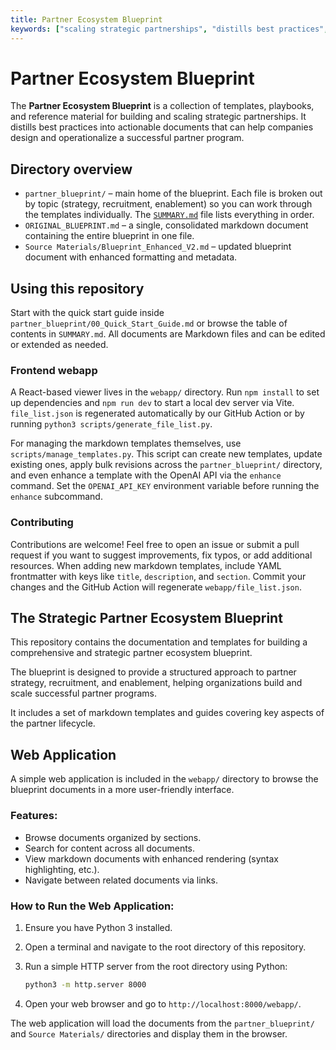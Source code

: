 ```yaml
---
title: Partner Ecosystem Blueprint
keywords: ["scaling strategic partnerships", "distills best practices", "help companies design", "welcome feel free", "simple http server", "source materials directories"]
---
```

# Partner Ecosystem Blueprint

The **Partner Ecosystem Blueprint** is a collection of templates, playbooks, and reference material for building and scaling strategic partnerships. It distills best practices into actionable documents that can help companies design and operationalize a successful partner program.

## Directory overview

- `partner_blueprint/` – main home of the blueprint. Each file is broken out by topic (strategy, recruitment, enablement) so you can work through the templates individually. The [`SUMMARY.md`](partner_blueprint/SUMMARY.md) file lists everything in order.
- `ORIGINAL_BLUEPRINT.md` – a single, consolidated markdown document containing the entire blueprint in one file.
- `Source Materials/Blueprint_Enhanced_V2.md` – updated blueprint document with enhanced formatting and metadata.

## Using this repository

Start with the quick start guide inside `partner_blueprint/00_Quick_Start_Guide.md` or browse the table of contents in `SUMMARY.md`. All documents are Markdown files and can be edited or extended as needed.

### Frontend webapp
A React-based viewer lives in the `webapp/` directory. Run `npm install` to set up dependencies and `npm run dev` to start a local dev server via Vite. `file_list.json` is regenerated automatically by our GitHub Action or by running `python3 scripts/generate_file_list.py`.

For managing the markdown templates themselves, use `scripts/manage_templates.py`. This script can create new templates, update existing ones, apply bulk revisions across the `partner_blueprint/` directory, and even enhance a template with the OpenAI API via the `enhance` command. Set the `OPENAI_API_KEY` environment variable before running the `enhance` subcommand.

### Contributing

Contributions are welcome! Feel free to open an issue or submit a pull request if you want to suggest improvements, fix typos, or add additional resources.
When adding new markdown templates, include YAML frontmatter with keys like `title`, `description`, and `section`. Commit your changes and the GitHub Action will regenerate `webapp/file_list.json`.

## The Strategic Partner Ecosystem Blueprint

This repository contains the documentation and templates for building a comprehensive and strategic partner ecosystem blueprint.

The blueprint is designed to provide a structured approach to partner strategy, recruitment, and enablement, helping organizations build and scale successful partner programs.

It includes a set of markdown templates and guides covering key aspects of the partner lifecycle.

## Web Application

A simple web application is included in the `webapp/` directory to browse the blueprint documents in a more user-friendly interface.

### Features:

*   Browse documents organized by sections.
*   Search for content across all documents.
*   View markdown documents with enhanced rendering (syntax highlighting, etc.).
*   Navigate between related documents via links.

### How to Run the Web Application:

1.  Ensure you have Python 3 installed.
2.  Open a terminal and navigate to the root directory of this repository.
3.  Run a simple HTTP server from the root directory using Python:

    ```bash
    python3 -m http.server 8000
    ```

4.  Open your web browser and go to `http://localhost:8000/webapp/`.

The web application will load the documents from the `partner_blueprint/` and `Source Materials/` directories and display them in the browser.
